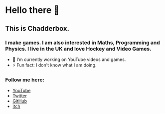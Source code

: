 # Hello there 👋

## This is Chadderbox.

### I make games. I am also interested in Maths, Programming and Physics. I live in the UK and love Hockey and Video Games.

- 🔭 I’m currently working on YouTube videos and games.
- ⚡ Fun fact: I don't know what I am doing.


### Follow me here:  

- [YouTube](https://www.youtube.com/chadderbox/)
- [Twitter](https://twitter.com/ChadderboxYT)
- [GitHub](https://github.com/Ceebox)
- [itch](https:/chadderbox.itch.io)